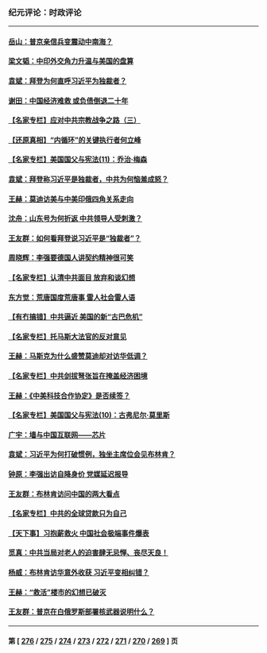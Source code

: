 ### 纪元评论：时政评论
---
#### [岳山：普京亲信兵变震动中南海？](../../pages/nsc1025/n14022079.md) 
#### [梁文韬：中印外交角力升温与美国的盘算](../../pages/nsc1025/n14021984.md) 
#### [袁斌：拜登为何直呼习近平为独裁者？](../../pages/nsc1025/n14021947.md) 
#### [谢田：中国经济难救 或负债倒退二十年](../../pages/nsc1025/n14021719.md) 
#### [【名家专栏】应对中共宗教战争之路（三）](../../pages/nsc1025/n14010377.md) 
#### [【还原真相】“内循环”的关键执行者何立峰](../../pages/nsc1025/n14021571.md) 
#### [【名家专栏】美国国父与宪法(11)：乔治‧梅森](../../pages/nsc1025/n14020397.md) 
#### [袁斌：拜登称习近平是独裁者，中共为何恼羞成怒？](../../pages/nsc1025/n14021432.md) 
#### [王赫：莫迪访美与中美印俄四角关系走向](../../pages/nsc1025/n14021188.md) 
#### [沈舟：山东号为何折返 中共领导人受刺激？](../../pages/nsc1025/n14021293.md) 
#### [王友群：如何看拜登说习近平是“独裁者”？](../../pages/nsc1025/n14021118.md) 
#### [周晓辉：李强要德国人讲契约精神很可笑](../../pages/nsc1025/n14021099.md) 
#### [【名家专栏】认清中共面目 放弃和谈幻想](../../pages/nsc1025/n14020953.md) 
#### [东方觉：荒唐国度荒唐事 雷人社会雷人语](../../pages/nsc1025/n14020970.md) 
#### [【有冇搞错】中共逼近 美国的新“古巴危机”](../../pages/nsc1025/n14020883.md) 
#### [【名家专栏】托马斯大法官的反对意见](../../pages/nsc1025/n14020392.md) 
#### [王赫：马斯克为什么盛赞莫迪却对访华低调？](../../pages/nsc1025/n14020655.md) 
#### [【名家专栏】中共剑拔弩张旨在掩盖经济困境](../../pages/nsc1025/n14019668.md) 
#### [王赫：《中美科技合作协定》是否续签？](../../pages/nsc1025/n14020177.md) 
#### [【名家专栏】美国国父与宪法(10)：古弗尼尔‧莫里斯](../../pages/nsc1025/n14016751.md) 
#### [广宇：墙与中国互联网——芯片](../../pages/nsc1025/n14020146.md) 
#### [袁斌：习近平为何打破惯例，独坐主席位会见布林肯？](../../pages/nsc1025/n14020139.md) 
#### [钟原：李强出访自降身价 党媒延迟报导](../../pages/nsc1025/n14019881.md) 
#### [王友群：布林肯访问中国的两大看点](../../pages/nsc1025/n14019817.md) 
#### [【名家专栏】中共的全球贷款只为自己](../../pages/nsc1025/n14019658.md) 
#### [【天下事】习抱薪救火 中国社会极端事件爆表](../../pages/nsc1025/n14019743.md) 
#### [觅真：中共当局对老人的迫害肆无忌惮、丧尽天良！](../../pages/nsc1025/n14019533.md) 
#### [杨威：布林肯访华意外收获 习近平变相纠错？](../../pages/nsc1025/n14019311.md) 
#### [王赫：“救活”楼市的幻想已破灭](../../pages/nsc1025/n14019226.md) 
#### [王友群：普京在白俄罗斯部署核武器说明什么？](../../pages/nsc1025/n14019150.md) 

---
#### 第 [ [276](./276.md) / [275](./275.md) / [274](./274.md) / [273](./273.md) / [272](./272.md) / [271](./271.md) / [270](./270.md) / [269](./269.md) ] 页

